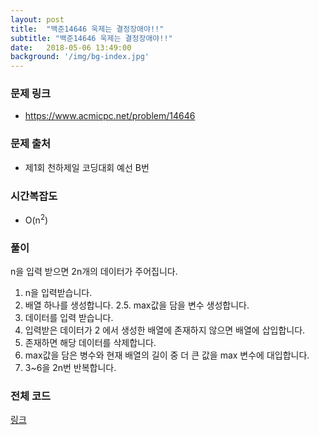 ```yaml
---
layout: post
title:  "백준14646 욱제는 결정장애야!!"
subtitle: "백준14646 욱제는 결정장애야!!"
date:   2018-05-06 13:49:00
background: '/img/bg-index.jpg'
---
```


### 문제 링크
* https://www.acmicpc.net/problem/14646

### 문제 출처
* 제1회 천하제일 코딩대회 예선 B번

### 시간복잡도
* O(n<sup>2</sup>)

### 풀이
n을 입력 받으면 2n개의 데이터가 주어집니다.
1. n을 입력받습니다.
2. 배열 하나를 생성합니다.
2.5. max값을 담을 변수 생성합니다.
3. 데이터를 입력 받습니다.
4. 입력받은 데이터가 2 에서 생성한 배열에 존재하지 않으면 배열에 삽입합니다.
5. 존재하면 해당 데이터를 삭제합니다.
6. max값을 담은 병수와 현재 배열의 길이 중 더 큰 값을 max 변수에 대입합니다.
7. 3~6을 2n번 반복합니다.

### 전체 코드
<a href = "https://github.com/justiceHui/BOJ/blob/master/SunrinCCD17/14646.cpp">링크</a>

